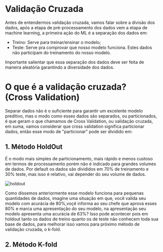 # Validação Cruzada

Antes de entendermos validação cruzada, vamos falar sobre a divisão dos dados, após a etapa de pré-processamento dos dados vem a etapa de machine learning, a primeira ação do ML é a separação dos dados em:
- Treino: Serve para treinar/ensinar o modelo;
- Teste: Serve pra comprovar que nosso modelo funciona. Estes dados não participam do treinamento do nosso modelo.<br>

Importante salientar que essa separação dos dados deve ser feita de maneira aleatória garantindo a diversidade dos dados. 

# O que é a validação cruzada? <br> (Cross Validation)
Separar dados não é o suficiente para garantir um excelente modelo preditivo, mas o modo como esses dados são separados, ou particionados, é que geram o que chamamos de Cross Validation, ou validação cruzada, em suma, vamos considerar que cross validation significa particionar dados, então esse modo de "particionar" pode ser dividido em:

## 1. Método HoldOut
É o modo mais simples de particionamento, mais rápido e menos custoso em termos de processamento porém não é indicado para grandes volumes de dados. Por default os dados são divididos em 70% de treinamento e 30% teste, mas isso é relativo, vai depender do seu volume de dados.

![holdout](https://user-images.githubusercontent.com/115194365/213264298-6d8b6a25-ef72-49ce-9aa0-b809aff380a4.jpg)

Como dissemos anteriormente esse modelo funciona para pequenas quantidades de dados, imagine uma situação em que, você valida seu modelo com acurácia de 80%,voçê informa ao seu chefe que aprova esses 80% e marca uma apresentação do seu modelo, na apresentação seu modelo apresenta uma acurácia de 63%? Isso pode acontecer pois em holdout tanto os dados de treino quanto os de teste não conhecem toda sua base de dados, para melhorar isso vamos para próximo método de validação cruzada, o k-fold.

## 2. Método K-fold
